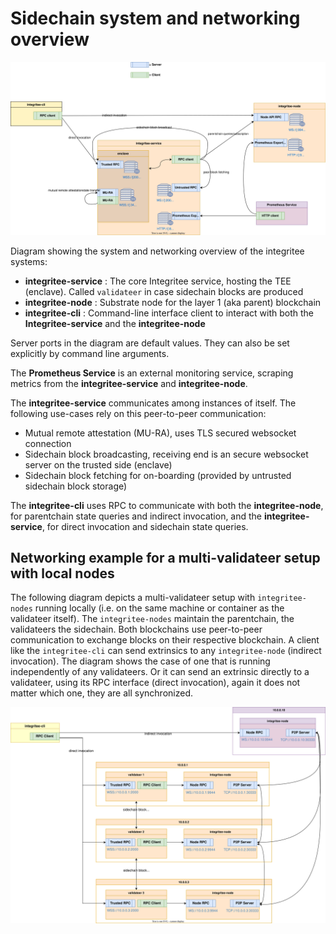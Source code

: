 # Sidechain system and networking overview

![Sidechain system and networking diagram](./fig/sidechain-system-networking.svg)

Diagram showing the system and networking overview of the integritee systems:
* **integritee-service** : The core Integritee service, hosting the TEE (enclave). Called `validateer` in case sidechain blocks are produced
* **integritee-node** : Substrate node for the layer 1 (aka parent) blockchain
* **integritee-cli** : Command-line interface client to interact with both the **Integritee-service** and the **integritee-node**   

Server ports in the diagram are default values. They can also be set explicitly by command line arguments.

The **Prometheus Service** is an external monitoring service, scraping metrics from the **integritee-service** and **integritee-node**.

The **integritee-service** communicates among instances of itself. The following use-cases rely on this peer-to-peer communication:
* Mutual remote attestation (MU-RA), uses TLS secured websocket connection
* Sidechain block broadcasting, receiving end is an secure websocket server on the trusted side (enclave)
* Sidechain block fetching for on-boarding (provided by untrusted sidechain block storage)

The **integritee-cli** uses RPC to communicate with both the **integritee-node**, for parentchain state queries and indirect invocation, and the **integritee-service**, for direct invocation and sidechain state queries.

## Networking example for a multi-validateer setup with local nodes

The following diagram depicts a multi-validateer setup with `integritee-nodes` running locally (i.e. on the same machine or container as the validateer itself). The `integritee-nodes` maintain the parentchain, the validateers the sidechain. Both blockchains use peer-to-peer communication to exchange blocks on their respective blockchain. A client like the `integritee-cli` can send extrinsics to any `integritee-node` (indirect invocation). The diagram shows the case of one that is running independently of any validateers. Or it can send an extrinsic directly to a validateer, using its RPC interface (direct invocation), again it does not matter which one, they are all synchronized.

![Sidechain multi-validateer networking diagram](./fig/sidechain-multi-validateer-networking.svg)
